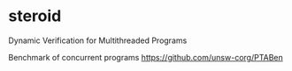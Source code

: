 # steroid
Dynamic Verification for Multithreaded Programs

Benchmark of concurrent programs
https://github.com/unsw-corg/PTABen
